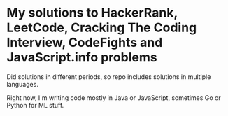 # My solutions to HackerRank, LeetCode, Cracking The Coding Interview, CodeFights and JavaScript.info problems

Did solutions in different periods, so repo includes solutions in multiple languages.

Right now, I'm writing code mostly in Java or JavaScript, sometimes Go or Python for ML stuff.
